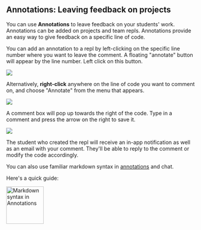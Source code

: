 ## Annotations: Leaving feedback on projects

You can use **Annotations** to leave feedback on your students' work. Annotations can be added on projects and team repls. Annotations provide an easy way to give feedback on a specific line of code.

You can add an annotation to a repl by left-clicking on the specific line number where you want to leave the comment. A floating "annotate" button will appear by the line number. Left click on this button.

![](/images/teamsForEducation/annotations-1.png)

Alternatively, **right-click** anywhere on the line of code you want to comment on, and choose "Annotate" from the menu that appears.

![](/images/teamsForEducation/annotations-2.png)

A comment box will pop up towards the right of the code. Type in a comment and press the arrow on the right to save it.

![](/images/teamsForEducation/annotation-made.png)

The student who created the repl will receive an in-app notification as well as an email with your comment. They'll be able to reply to the comment or modify the code accordingly.

You can also use familiar markdown syntax in [annotations](https://blog.repl.it/annotations-for-education) and chat.

Here's a quick guide:

<img src="https://blog.repl.it/images/annotations/annotations-formatting-2.png" alt="Markdown syntax in Annotations" width="100"/>


